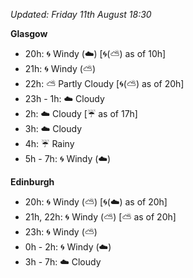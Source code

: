 *Updated: Friday 11th August 18:30*

**Glasgow**

* 20h: :cyclone: Windy (:cloud:) [:cyclone:(:partly_sunny:) as of 10h]
* 21h: :cyclone: Windy (:partly_sunny:)
* 22h: :partly_sunny: Partly Cloudy [:cyclone:(:partly_sunny:) as of 20h]
* 23h - 1h: :cloud: Cloudy
* 2h: :cloud: Cloudy [:umbrella: as of 17h]
* 3h: :cloud: Cloudy
* 4h: :umbrella: Rainy
* 5h - 7h: :cyclone: Windy (:cloud:)

**Edinburgh**

* 20h: :cyclone: Windy (:partly_sunny:) [:cyclone:(:cloud:) as of 20h]
* 21h, 22h: :cyclone: Windy (:partly_sunny:) [:partly_sunny: as of 20h]
* 23h: :cyclone: Windy (:partly_sunny:)
* 0h - 2h: :cyclone: Windy (:cloud:)
* 3h - 7h: :cloud: Cloudy
